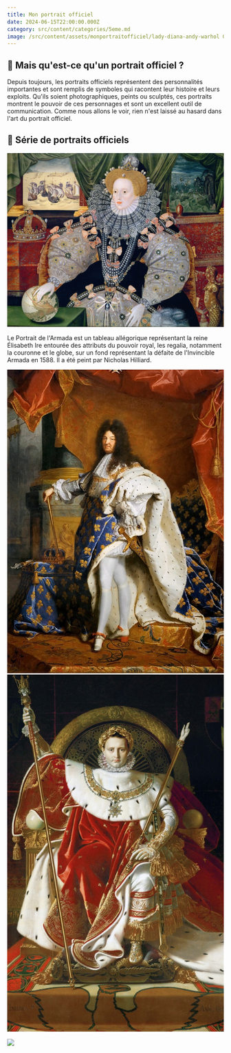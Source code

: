 ```yaml
---
title: Mon portrait officiel
date: 2024-06-15T22:00:00.000Z
category: src/content/categories/5eme.md
image: /src/content/assets/monportraitofficiel/lady-diana-andy-warhol Grande.jpeg
---
```


## 👑 Mais qu'est-ce qu'un portrait officiel ?

Depuis toujours, les portraits officiels représentent des personnalités importantes et sont remplis de symboles qui racontent leur histoire et leurs exploits. Qu'ils soient photographiques, peints ou sculptés, ces portraits montrent le pouvoir de ces personnages et sont un excellent outil de communication. Comme nous allons le voir, rien n'est laissé au hasard dans l'art du portrait officiel.

## 👀 Série de portraits officiels

![](/src/content/assets/monportraitofficiel/elizabeth1grande.jpeg)

Le Portrait de l'Armada est un tableau allégorique représentant la reine Élisabeth Ire entourée des attributs du pouvoir royal, les regalia, notamment la couronne et le globe, sur un fond représentant la défaite de l'Invincible Armada en 1588. Il a été peint par Nicholas Hilliard.

![](</src/content/assets/Mon portrait officiel/louisxiv.jpeg>)![](</src/content/assets/Mon portrait officiel/napoleoningresportrait.jpeg>)

![](</src/content/assets/Mon portrait officiel/emmanuelmacronprésidentportraitofficiel.jpeg>)
